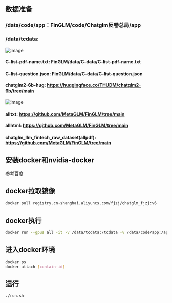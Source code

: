 
## 数据准备
### /data/code/app：FinGLM/code/Chatglm反卷总局/app
### /data/tcdata:
![image](https://github.com/MetaGLM/FinGLM/assets/34187337/78d39d09-a288-4645-aa43-f1181598b2a1)
#### C-list-pdf-name.txt: FinGLM/data/C-data/C-list-pdf-name.txt
#### C-list-question.json: FinGLM/data/C-data/C-list-question.json
#### chatglm2-6b-hug: https://huggingface.co/THUDM/chatglm2-6b/tree/main
![image](https://github.com/MetaGLM/FinGLM/assets/34187337/3094b24c-665f-40a2-8c88-a97730a2fd99)
#### alltxt: https://github.com/MetaGLM/FinGLM/tree/main
#### allhtml: https://github.com/MetaGLM/FinGLM/tree/main
#### chatglm_llm_fintech_raw_dataset(allpdf): https://github.com/MetaGLM/FinGLM/tree/main


## 安装docker和nvidia-docker
参考百度

## docker拉取镜像
```bash
docker pull registry.cn-shanghai.aliyuncs.com/fjzj/chatglm_fjzj:v6
```

## docker执行
```bash
docker run --gpus all -it -v /data/tcdata:/tcdata -v /data/code/app:/app -it registry.cn-shanghai.aliyuncs.com/fjzj/chatglm_fjzj:v6
```

## 进入docker环境
```bash
docker ps
docker attach [contain-id]
```

## 运行
```bash
./run.sh
```


